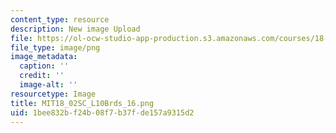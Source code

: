 ```yaml
---
content_type: resource
description: New image Upload
file: https://ol-ocw-studio-app-production.s3.amazonaws.com/courses/18-02sc-multivariable-calculus-fall-2010/1bee832bf24b08f7b37fde157a9315d2_MIT18_02SC_L10Brds_16.png
file_type: image/png
image_metadata:
  caption: ''
  credit: ''
  image-alt: ''
resourcetype: Image
title: MIT18_02SC_L10Brds_16.png
uid: 1bee832b-f24b-08f7-b37f-de157a9315d2
---
```


